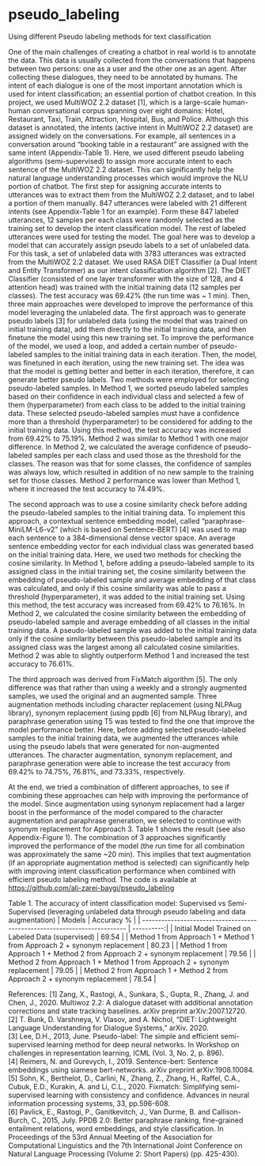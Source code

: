 # pseudo_labeling
Using different Pseudo labeling methods for text classification


One of the main challenges of creating a chatbot in real world is to annotate the data. This data is usually collected from the conversations that happens between two persons: one as a user and the other one as an agent. After collecting these dialogues, they need to be annotated by humans. The intent of each dialogue is one of the most important annotation which is used for intent classification; an essential portion of chatbot creation.
In this project, we used MultiWOZ 2.2 dataset [1], which is a large-scale human-human conversational corpus spanning over eight domains: Hotel, Restaurant, Taxi, Train, Attraction, Hospital, Bus, and Police. Although this dataset is annotated, the intents (active intent in MultiWOZ 2.2 dataset) are assigned widely on the conversations. For example, all sentences in a conversation around “booking table in a restaurant” are assigned with the same intent (Appendix-Table 1). Here, we used different pseudo labeling algorithms (semi-supervised) to assign more accurate intent to each sentence of the MultiWOZ 2.2 dataset. This can significantly help the natural language understanding processes which would improve the NLU portion of chatbot.
The first step for assigning accurate intents to utterances was to extract them from the MultiWOZ 2.2 dataset, and to label a portion of them manually. 847 utterances were labeled with 21 different intents (see Appendix-Table 1 for an example). Form these 847 labeled utterances, 12 samples per each class were randomly selected as the training set to develop the intent classification model. The rest of labeled utterances were used for testing the model. The goal here was to develop a model that can accurately assign pseudo labels to a set of unlabeled data. For this task, a set of unlabeled data with 3783 utterances was extracted from the MultiWOZ 2.2 dataset. We used RASA DIET Classifier (a Dual Intent and Entity Transformer) as our intent classification algorithm [2]. The DIET Classifier (consisted of one layer transformer with the size of 128, and 4 attention head) was trained with the initial training data (12 samples per classes). The test accuracy was 69.42% (the run time was ~ 1 min). Then, three main approaches were developed to improve the performance of this model leveraging the unlabeled data. 
The first approach was to generate pseudo labels [3] for unlabeled data (using the model that was trained on initial training data), add them directly to the initial training data, and then finetune the model using this new training set. To improve the performance of the model, we used a loop, and added a certain number of pseudo-labeled samples to the initial training data in each iteration. Then, the model, was finetuned in each iteration, using the new training set. The idea was that the model is getting better and better in each iteration, therefore, it can generate better pseudo labels. Two methods were employed for selecting pseudo-labeled samples. In Method 1, we sorted pseudo labeled samples based on their confidence in each individual class and selected a few of them (hyperparameter) from each class to be added to the initial training data. These selected pseudo-labeled samples must have a confidence more than a threshold (hyperparameter) to be considered for adding to the initial training data. Using this method, the test accuracy was increased from 69.42% to 75.19%. Method 2 was similar to Method 1 with one major difference. In Method 2, we calculated the average confidence of pseudo-labeled samples per each class and used those as the threshold for the classes. The reason was that for some classes, the confidence of samples was always low, which resulted in addition of no new sample to the training set for those classes. Method 2 performance was lower than Method 1, where it increased the test accuracy to 74.49%.

The second approach was to use a cosine similarity check before adding the pseudo-labeled samples to the initial training data. To implement this approach, a contextual sentence embedding model, called “paraphrase-MiniLM-L6-v2” (which is based on Sentence-BERT) [4] was used to map each sentence to a 384-dimensional dense vector space. An average sentence embedding vector for each individual class was generated based on the initial training data. Here, we used two methods for checking the cosine similarity. In Method 1, before adding a pseudo-labeled sample to its assigned class in the initial training set, the cosine similarity between the embedding of pseudo-labeled sample and average embedding of that class was calculated, and only if this cosine similarity was able to pass a threshold (hyperparameter), it was added to the initial training set. Using this method, the test accuracy was increased from 69.42% to 76.16%. In Method 2, we calculated the cosine similarity between the embedding of pseudo-labeled sample and average embedding of all classes in the initial training data. A pseudo-labeled sample was added to the initial training data only if the cosine similarity between this pseudo-labeled sample and its assigned class was the largest among all calculated cosine similarities. Method 2 was able to slightly outperform Method 1 and increased the test accuracy to 76.61%.

The third approach was derived from FixMatch algorithm [5]. The only difference was that rather than using a weekly and a strongly augmented samples, we used the original and an augmented sample. Three augmentation methods including character replacement (using NLPAug library), synonym replacement (using ppdb [6] from NLPAug library), and paraphrase generation using T5 was tested to find the one that improve the model performance better. Here, before adding selected pseudo-labeled samples to the initial training data, we augmented the utterances while using the pseudo labels that were generated for non-augmented utterances. The character augmentation, synonym replacement, and paraphrase generation were able to increase the test accuracy from 69.42% to 74.75%, 76.81%, and 73.33%, respectively.

At the end, we tried a combination of different approaches, to see if combining these approaches can help with improving the performance of the model. Since augmentation using synonym replacement had a larger boost in the performance of the model compared to the character augmentation and paraphrase generation, we selected to continue with synonym replacement for Approach 3. Table 1 shows the result (see also Appendix-Figure 1). The combination of 3 approaches significantly improved the performance of the model (the run time for all combination was approximately the same ~20 min). This implies that text augmentation (if an appropriate augmentation method is selected) can significantly help with improving intent classification performance when combined with efficient pseudo labeling method. The code is available at https://github.com/ali-zarei-baygi/pseudo_labeling



Table 1. The accuracy of intent classification model: Supervised vs Semi-Supervised (leveraging unlabeled data through pseudo labeling and data augmentation)
| Models                                                                    | Accuracy % |
| ------------------------------------------------------------------------- | ----------:|
| Initial Model Trained on Labeled Data (supervised)	                    |  69.54     |
| Method 1 from Approach 1 + Method 1 from Approach 2 + synonym replacement | 80.23      |
| Method 1 from Approach 1 + Method 2 from Approach 2 + synonym replacement | 79.56      |
| Method 2 from Approach 1 + Method 1 from Approach 2 + synonym replacement | 79.05      |
| Method 2 from Approach 1 + Method 2 from Approach 2 + synonym replacement | 78.54      |




References:
[1] Zang, X., Rastogi, A., Sunkara, S., Gupta, R., Zhang, J. and Chen, J., 2020. Multiwoz 2.2: A dialogue dataset with additional annotation corrections and state tracking baselines. arXiv preprint arXiv:2007.12720.<br>
[2] T. Bunk, D. Varshneya, V. Vlasov, and A. Nichol, “DIET: Lightweight Language Understanding for Dialogue Systems,” arXiv. 2020.<br>
[3] Lee, D.H., 2013, June. Pseudo-label: The simple and efficient semi-supervised learning method for deep neural networks. In Workshop on challenges in representation learning, ICML (Vol. 3, No. 2, p. 896).<br>
[4] Reimers, N. and Gurevych, I., 2019. Sentence-bert: Sentence embeddings using siamese bert-networks. arXiv preprint arXiv:1908.10084.<br>
[5] Sohn, K., Berthelot, D., Carlini, N., Zhang, Z., Zhang, H., Raffel, C.A., Cubuk, E.D., Kurakin, A. and Li, C.L., 2020. Fixmatch: Simplifying semi-supervised learning with consistency and confidence. Advances in neural information processing systems, 33, pp.596-608.<br>
[6] Pavlick, E., Rastogi, P., Ganitkevitch, J., Van Durme, B. and Callison-Burch, C., 2015, July. PPDB 2.0: Better paraphrase ranking, fine-grained entailment relations, word embeddings, and style classification. In Proceedings of the 53rd Annual Meeting of the Association for Computational Linguistics and the 7th International Joint Conference on Natural Language Processing (Volume 2: Short Papers) (pp. 425-430).<br>

